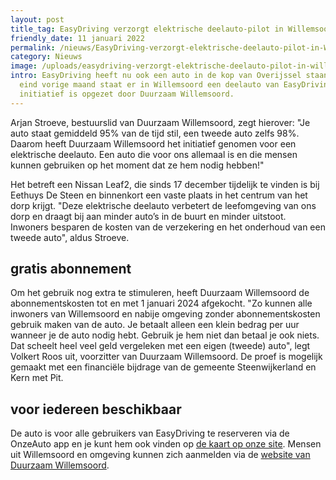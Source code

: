 ```yaml
---
layout: post
title_tag: EasyDriving verzorgt elektrische deelauto-pilot in Willemsoord
friendly_date: 11 januari 2022
permalink: /nieuws/EasyDriving-verzorgt-elektrische-deelauto-pilot-in-Willemsoord
category: Nieuws
image: /uploads/easydriving-verzorgt-elektrische-deelauto-pilot-in-willemsoord.jpg
intro: EasyDriving heeft nu ook een auto in de kop van Overijssel staan. Sinds
  eind vorige maand staat er in Willemsoord een deelauto van EasyDriving. Het
  initiatief is opgezet door Duurzaam Willemsoord.
---
```

Arjan Stroeve, bestuurslid van Duurzaam Willemsoord, zegt hierover: "Je auto staat gemiddeld 95% van de tijd stil, een tweede auto zelfs 98%. Daarom heeft Duurzaam Willemsoord het initiatief genomen voor een elektrische deelauto. Een auto die voor ons allemaal is en die mensen kunnen gebruiken op het moment dat ze hem nodig hebben!"

Het betreft een Nissan Leaf2, die sinds 17 december tijdelijk te vinden is bij Eethuys De Steen en binnenkort een vaste plaats in het centrum van het dorp krijgt.
"Deze elektrische deelauto verbetert de leefomgeving van ons dorp en draagt bij aan minder auto’s in de buurt en minder uitstoot. Inwoners besparen de kosten van de verzekering en het onderhoud van een tweede auto", aldus Stroeve.

## gratis abonnement

Om het gebruik nog extra te stimuleren, heeft Duurzaam Willemsoord de abonnementskosten tot en met 1 januari 2024 afgekocht. "Zo kunnen alle inwoners van Willemsoord en nabije omgeving zonder abonnementskosten gebruik maken van de auto. Je betaalt alleen een klein bedrag per uur wanneer je de auto nodig hebt. Gebruik je hem niet dan betaal je ook niets. Dat scheelt heel veel geld vergeleken met een eigen (tweede) auto", legt Volkert Roos uit, voorzitter van Duurzaam Willemsoord.
De proef is mogelijk gemaakt met een financiële bijdrage van de gemeente Steenwijkerland en Kern met Pit.

## voor iedereen beschikbaar

De auto is voor alle gebruikers van EasyDriving te reserveren via de OnzeAuto app en je kunt hem ook vinden op [de kaart op onze site](https://easydriving.eu/kaart). Mensen uit Willemsoord en omgeving kunnen zich aanmelden via de [website van Duurzaam Willemsoord](https://www.duurzaamwillemsoord.nl/elektische-deelauto/).